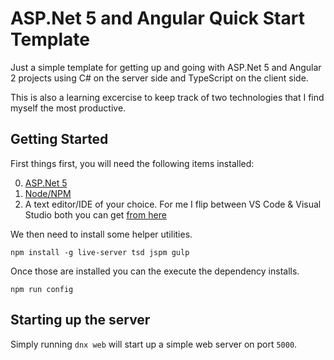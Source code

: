 ASP.Net 5 and Angular Quick Start Template
==========================================

Just a simple template for getting up and going with ASP.Net 5 and Angular 2 projects using 
C# on the server side and TypeScript on the client side. 

This is also a learning excercise to keep track of two technologies that I find myself the 
most productive. 

Getting Started
---------------
First things first, you will need the following items installed:

 0. [ASP.Net 5](http://docs.asp.net/en/latest/getting-started/index.html) 
 0. [Node/NPM](https://nodejs.org/en/download/) 
 0. A text editor/IDE of your choice. For me I flip between VS Code &amp; 
 	Visual Studio both you can get [from here](https://visualstudio.com)
	
	
We then need to install some helper utilities. 
```
npm install -g live-server tsd jspm gulp
```
Once those are installed you can the execute the dependency installs. 
```
npm run config
```

Starting up the server
----------------------
Simply running `dnx web` will start up a simple web server on port `5000`. 
